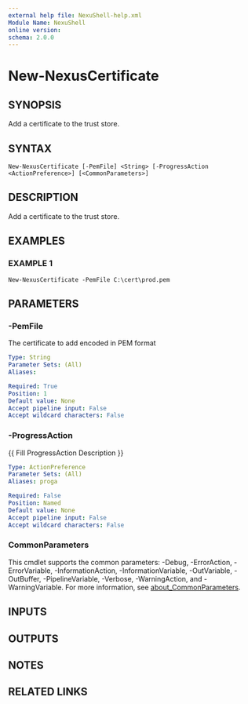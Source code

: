 ```yaml
---
external help file: NexuShell-help.xml
Module Name: NexuShell
online version:
schema: 2.0.0
---
```


# New-NexusCertificate

## SYNOPSIS
Add a certificate to the trust store.

## SYNTAX

```
New-NexusCertificate [-PemFile] <String> [-ProgressAction <ActionPreference>] [<CommonParameters>]
```

## DESCRIPTION
Add a certificate to the trust store.

## EXAMPLES

### EXAMPLE 1
```
New-NexusCertificate -PemFile C:\cert\prod.pem
```

## PARAMETERS

### -PemFile
The certificate to add encoded in PEM format

```yaml
Type: String
Parameter Sets: (All)
Aliases:

Required: True
Position: 1
Default value: None
Accept pipeline input: False
Accept wildcard characters: False
```

### -ProgressAction
{{ Fill ProgressAction Description }}

```yaml
Type: ActionPreference
Parameter Sets: (All)
Aliases: proga

Required: False
Position: Named
Default value: None
Accept pipeline input: False
Accept wildcard characters: False
```

### CommonParameters
This cmdlet supports the common parameters: -Debug, -ErrorAction, -ErrorVariable, -InformationAction, -InformationVariable, -OutVariable, -OutBuffer, -PipelineVariable, -Verbose, -WarningAction, and -WarningVariable. For more information, see [about_CommonParameters](http://go.microsoft.com/fwlink/?LinkID=113216).

## INPUTS

## OUTPUTS

## NOTES

## RELATED LINKS
